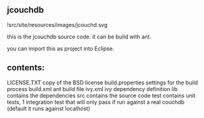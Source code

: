 jcouchdb
--------

!src/site/resources/images/jcouchd.svg

this is the jcouchdb source code. it can be build with ant.

you can import this as project into Eclipse.

contents:
---------

LICENSE.TXT             copy of the BSD license
build.properties        settings for the build process
build.xml               ant build file
ivy.xml			ivy dependency definition
lib                     contains the dependencies
src                     contains the source code
test                    contains unit tests, 1 integration test that will 
                        only pass if run against a real couchdb 
                        (default it runs against localhost)

